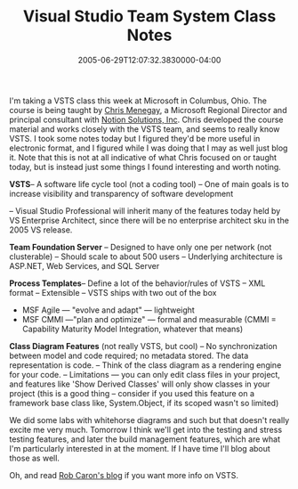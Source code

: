 ﻿---
title: Visual Studio Team System Class Notes
date: "2005-06-29T12:07:32.3830000-04:00"
description: I'm taking a VSTS class this week at Microsoft in Columbus, Ohio. The course is being taught by Chris Menegay, a Microsoft Regional Director and principal consultant with Notion Solutions, Inc.
featuredImage: img/1886-featured.png
---

I'm taking a VSTS class this week at Microsoft in Columbus, Ohio. The course is being taught by [Chris Menegay](http://weblogs.asp.net/cmenegay), a Microsoft Regional Director and principal consultant with [Notion Solutions, Inc](http://www.notionsolutions.com/). Chris developed the course material and works closely with the VSTS team, and seems to really know VSTS. I took some notes today but I figured they'd be more useful in electronic format, and I figured while I was doing that I may as well just blog it. Note that this is not at all indicative of what Chris focused on or taught today, but is instead just some things I found interesting and worth noting.

**VSTS**– A software life cycle tool (not a coding tool)
– One of main goals is to increase visibility and transparency of software development

– Visual Studio Professional will inherit many of the features today held by VS Enterprise Architect, since there will be no enterprise architect sku in the 2005 VS release.

**Team Foundation Server**
– Designed to have only one per network (not clusterable)
– Should scale to about 500 users
– Underlying architecture is ASP.NET, Web Services, and SQL Server

**Process Templates**– Define a lot of the behavior/rules of VSTS
– XML format
– Extensible
– VSTS ships with two out of the box
* MSF Agile — "evolve and adapt" — lightweight
* MSF CMMI —"plan and optimize" — formal and measurable (CMMI = Capability Maturity Model Integration, whatever that means)

**Class Diagram Features** (not really VSTS, but cool)
– No synchronization between model and code required; no metadata stored. The data representation is code.
– Think of the class diagram as a rendering engine for your code.
– Limitations — you can only edit class files in your project, and features like 'Show Derived Classes' will only show classes in your project (this is a good thing – consider if you used this feature on a framework base class like, System.Object, if its scoped wasn't so limited)

We did some labs with whitehorse diagrams and such but that doesn't really excite me very much. Tomorrow I think we'll get into the testing and stress testing features, and later the build management features, which are what I'm particularly interested in at the moment. If I have time I'll blog about those as well.

Oh, and read [Rob Caron's blog](http://blogs.msdn.com/robcaron) if you want more info on VSTS.

